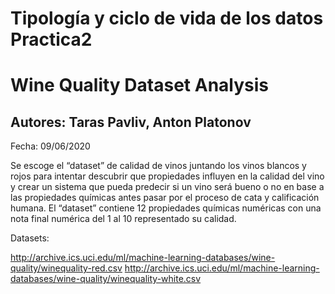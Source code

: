 #  Tipología y ciclo de vida de los datos  Practica2

# Wine Quality Dataset Analysis 


## Autores: Taras Pavliv, Anton Platonov

Fecha: 09/06/2020


Se escoge el “dataset” de calidad de vinos juntando los vinos blancos y rojos para intentar descubrir que propiedades influyen en la calidad del vino y crear un sistema que pueda predecir si un vino será bueno o no en base a las propiedades químicas antes pasar por el proceso de cata y calificación humana. El “dataset” contiene 12 propiedades químicas numéricas con una nota final numérica del 1 al 10 representado su calidad. 


Datasets:

http://archive.ics.uci.edu/ml/machine-learning-databases/wine-quality/winequality-red.csv 
http://archive.ics.uci.edu/ml/machine-learning-databases/wine-quality/winequality-white.csv


